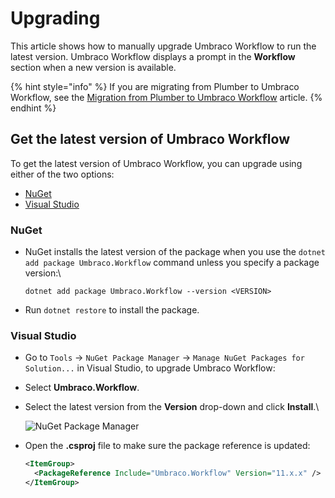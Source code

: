 # Upgrading

This article shows how to manually upgrade Umbraco Workflow to run the latest version. Umbraco Workflow displays a prompt in the **Workflow** section when a new version is available.

{% hint style="info" %}
If you are migrating from Plumber to Umbraco Workflow, see the [Migration from Plumber to Umbraco Workflow](migrating-workflow.md) article.
{% endhint %}

## Get the latest version of Umbraco Workflow

To get the latest version of Umbraco Workflow, you can upgrade using either of the two options:

* [NuGet](upgrading-workflow.md#nuget)
* [Visual Studio](upgrading-workflow.md#visual-studio)

### NuGet

*   NuGet installs the latest version of the package when you use the `dotnet add package Umbraco.Workflow` command unless you specify a package version:\


    `dotnet add package Umbraco.Workflow --version <VERSION>`
* Run `dotnet restore` to install the package.

### Visual Studio

* Go to `Tools` -> `NuGet Package Manager` -> `Manage NuGet Packages for Solution...` in Visual Studio, to upgrade Umbraco Workflow:
* Select **Umbraco.Workflow**.
*   Select the latest version from the **Version** drop-down and click **Install**.\


    ![NuGet Package Manager](images/Manage\_packages\_v11.png)
*   Open the **.csproj** file to make sure the package reference is updated:

    ```xml
    <ItemGroup>
      <PackageReference Include="Umbraco.Workflow" Version="11.x.x" />
    </ItemGroup>
    ```
